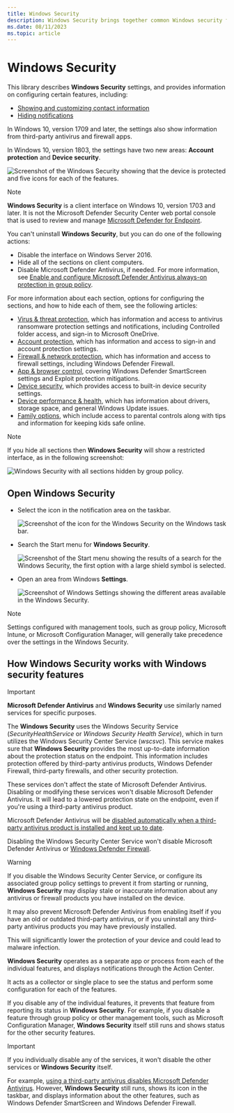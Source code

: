 ```yaml
---
title: Windows Security
description: Windows Security brings together common Windows security features into one place.
ms.date: 08/11/2023
ms.topic: article
---
```


# Windows Security

This library describes **Windows Security** settings, and provides information on configuring certain features, including:

- [Showing and customizing contact information](wdsc-customize-contact-information.md)
- [Hiding notifications](wdsc-hide-notifications.md)

In Windows 10, version 1709 and later, the settings also show information from third-party antivirus and firewall apps.

In Windows 10, version 1803, the settings have two new areas: **Account protection** and **Device security**.

![Screenshot of the Windows Security showing that the device is protected and five icons for each of the features.](images/security-center-home.png)

> [!NOTE]
> **Windows Security** is a client interface on Windows 10, version 1703 and later. It is not the Microsoft Defender Security Center web portal console that is used to review and manage [Microsoft Defender for Endpoint](/microsoft-365/security/defender-endpoint/).

You can't uninstall **Windows Security**, but you can do one of the following actions:

- Disable the interface on Windows Server 2016.
- Hide all of the sections on client computers.
- Disable Microsoft Defender Antivirus, if needed. For more information, see [Enable and configure Microsoft Defender Antivirus always-on protection in group policy](/microsoft-365/security/defender-endpoint/configure-real-time-protection-microsoft-defender-antivirus).

For more information about each section, options for configuring the sections, and how to hide each of them, see the following articles:

- [Virus & threat protection](wdsc-virus-threat-protection.md), which has information and access to antivirus ransomware protection settings and notifications, including Controlled folder access, and sign-in to Microsoft OneDrive.
- [Account protection](wdsc-account-protection.md), which has information and access to sign-in and account protection settings.
- [Firewall & network protection](wdsc-firewall-network-protection.md), which has information and access to firewall settings, including Windows Defender Firewall.
- [App & browser control](wdsc-app-browser-control.md), covering Windows Defender SmartScreen settings and Exploit protection mitigations.
- [Device security](wdsc-device-security.md), which provides access to built-in device security settings.
- [Device performance & health](wdsc-device-performance-health.md), which has information about drivers, storage space, and general Windows Update issues.
- [Family options](wdsc-family-options.md), which include access to parental controls along with tips and information for keeping kids safe online.

> [!NOTE]
> If you hide all sections then **Windows Security** will show a restricted interface, as in the following screenshot:
>
> ![Windows Security with all sections hidden by group policy.](images/wdsc-all-hide.png)

## Open Windows Security

- Select the icon in the notification area on the taskbar.

    ![Screenshot of the icon for the Windows Security on the Windows task bar.](images/security-center-taskbar.png)

- Search the Start menu for **Windows Security**.

    ![Screenshot of the Start menu showing the results of a search for the Windows Security, the first option with a large shield symbol is selected.](images/security-center-start-menu.png)

- Open an area from Windows **Settings**.

    ![Screenshot of Windows Settings showing the different areas available in the Windows Security.](images/settings-windows-defender-security-center-areas.png)

> [!NOTE]
> Settings configured with management tools, such as group policy, Microsoft Intune, or Microsoft Configuration Manager, will generally take precedence over the settings in the Windows Security.

## How Windows Security works with Windows security features

> [!IMPORTANT]
> **Microsoft Defender Antivirus** and **Windows Security** use similarly named services for specific purposes.
>
> The **Windows Security** uses the Windows Security Service (*SecurityHealthService* or *Windows Security Health Service*), which in turn utilizes the Windows Security Center Service (*wscsvc*). This service makes sure that **Windows Security** provides the most up-to-date information about the protection status on the endpoint. This information includes protection offered by third-party antivirus products, Windows Defender Firewall, third-party firewalls, and other security protection.
>
> These services don't affect the state of Microsoft Defender Antivirus. Disabling or modifying these services won't disable Microsoft Defender Antivirus. It will lead to a lowered protection state on the endpoint, even if you're using a third-party antivirus product.
>
> Microsoft Defender Antivirus will be [disabled automatically when a third-party antivirus product is installed and kept up to date](/microsoft-365/security/defender-endpoint/microsoft-defender-antivirus-compatibility).
>
> Disabling the Windows Security Center Service won't disable Microsoft Defender Antivirus or [Windows Defender Firewall](../../network-security/windows-firewall/windows-firewall-with-advanced-security.md).

> [!WARNING]
> If you disable the Windows Security Center Service, or configure its associated group policy settings to prevent it from starting or running, **Windows Security** may display stale or inaccurate information about any antivirus or firewall products you have installed on the device.
>
> It may also prevent Microsoft Defender Antivirus from enabling itself if you have an old or outdated third-party antivirus, or if you uninstall any third-party antivirus products you may have previously installed.
>
> This will significantly lower the protection of your device and could lead to malware infection.

**Windows Security** operates as a separate app or process from each of the individual features, and displays notifications through the Action Center.

It acts as a collector or single place to see the status and perform some configuration for each of the features.

If you disable any of the individual features, it prevents that feature from reporting its status in **Windows Security**. For example, if you disable a feature through group policy or other management tools, such as Microsoft Configuration Manager, **Windows Security** itself still runs and shows status for the other security features.

> [!IMPORTANT]
> If you individually disable any of the services, it won't disable the other services or **Windows Security** itself.

For example, [using a third-party antivirus disables Microsoft Defender Antivirus](/microsoft-365/security/defender-endpoint/microsoft-defender-antivirus-compatibility). However, **Windows Security** still runs, shows its icon in the taskbar, and displays information about the other features, such as Windows Defender SmartScreen and Windows Defender Firewall.
